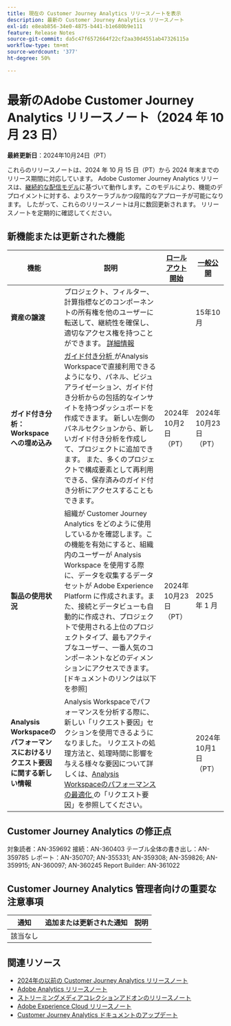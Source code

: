 ```yaml
---
title: 現在の Customer Journey Analytics リリースノートを表示
description: 最新の Customer Journey Analytics リリースノート
exl-id: e8eab856-34e0-4875-b441-b1e680b9e111
feature: Release Notes
source-git-commit: da5c47f6572664f22cf2aa30d4551ab47326115a
workflow-type: tm+mt
source-wordcount: '377'
ht-degree: 50%

---
```


# 最新のAdobe Customer Journey Analytics リリースノート（2024 年 10 月 23 日）

**最終更新日**：2024年10月24日（PT）

これらのリリースノートは、2024 年 10 月 15 日（PT）から 2024 年末までのリリース期間に対応しています。 Adobe Customer Journey Analytics リリースは、[継続的な配信モデル](releases.md)に基づいて動作します。このモデルにより、機能のデプロイメントに対する、よりスケーラブルかつ段階的なアプローチが可能になります。 したがって、これらのリリースノートは月に数回更新されます。 リリースノートを定期的に確認してください。

## 新機能または更新された機能

| 機能 | 説明 | [ロールアウト開始](releases.md) | [一般公開](releases.md) |
| ----------- | ---------- | ------- | ---- |
| **資産の譲渡** | プロジェクト、フィルター、計算指標などのコンポーネントの所有権を他のユーザーに転送して、継続性を確保し、適切なアクセス権を持つことができます。 [詳細情報](/help/tools/asset-transfer/transfer-assets.md) |  | 15年10月 |
| **ガイド付き分析：Workspace への埋め込み** | [ ガイド付き分析 ](https://experienceleague.adobe.com/ja/docs/analytics-platform/using/guided-analysis/overview) がAnalysis Workspaceで直接利用できるようになり、パネル、ビジュアライゼーション、ガイド付き分析からの包括的なインサイトを持つダッシュボードを作成できます。 新しい左側のパネルセクションから、新しいガイド付き分析を作成して、プロジェクトに追加できます。 また、多くのプロジェクトで構成要素として再利用できる、保存済みのガイド付き分析にアクセスすることもできます。 | 2024年10月2日（PT） | 2024年10月23日（PT） |
| **製品の使用状況** | 組織が Customer Journey Analytics をどのように使用しているかを確認します。この機能を有効にすると、組織内のユーザーが Analysis Workspace を使用する際に、データを収集するデータセットが Adobe Experience Platform に作成されます。また、接続とデータビューも自動的に作成され、プロジェクトで使用される上位のプロジェクトタイプ、最もアクティブなユーザー、一番人気のコンポーネントなどのディメンションにアクセスできます。[ドキュメントのリンクは以下を参照] | 2024年10月23日（PT） | 2025 年 1 月 |
| **Analysis Workspaceのパフォーマンスにおけるリクエスト要因に関する新しい情報** | Analysis Workspaceでパフォーマンスを分析する際に、新しい「リクエスト要因」セクションを使用できるようになりました。 リクエストの処理方法と、処理時間に影響を与える様々な要因について詳しくは、[Analysis Workspaceのパフォーマンスの最適化 ](https://experienceleague.adobe.com/en/docs/analytics-platform/using/technotes/optimizing-performance#request-factors) の「リクエスト要因」を参照してください。 |  | 2024年10月1日（PT） |


## Customer Journey Analytics の修正点

対象読者：AN-359692
接続：AN-360403
テーブル全体の書き出し：AN-359785
レポート：AN-350707; AN-355331; AN-359308; AN-359826; AN-359915; AN-360097; AN-360245
Report Builder: AN-361022

## Customer Journey Analytics 管理者向けの重要な注意事項

| 通知 | 追加または更新された通知 | 説明 |
| --- | --- | --- |
| 該当なし | | |


## 関連リソース

* [2024年の以前の Customer Journey Analytics リリースノート](/help/release-notes/2024.md)
* [Adobe Analytics リリースノート](https://experienceleague.adobe.com/docs/analytics/release-notes/latest.html?lang=ja)
* [ストリーミングメディアコレクションアドオンのリリースノート](https://experienceleague.adobe.com/docs/media-analytics/using/additional-resources/release-notes.html?lang=ja)
* [Adobe Experience Cloud リリースノート](https://experienceleague.adobe.com/docs/release-notes/experience-cloud/current.html?lang=ja)
* [Customer Journey Analytics ドキュメントのアップデート](/help/release-notes/doc-changes.md)
